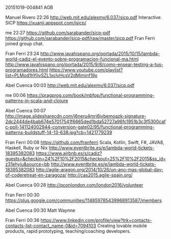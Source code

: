 20151019-004841 AGB

Manuel Rivero	22:26
http://web.mit.edu/alexmv/6.037/sicp.pdf
Interactive SICP https://xuanji.appspot.com/isicp/
	
me	22:27
 https://github.com/sarabander/sicp-pdf﻿
https://github.com/sarabander/sicp-pdf/raw/master/sicp.pdf
Fran Ferri joined group chat.
	
Fran Ferri	23:24
http://www.javahispano.org/portada/2015/10/15/lambda-world-cadiz-el-evento-sobre-programacion-funcional-ma.html
http://www.javahispano.org/portada/2015/9/8/como-ensear-testing-a-tus-programadores.html
https://www.youtube.com/playlist?list=PLMod1hYiIvSZL1xclvHcsV2dMiminf19x

Abel Cuenca	00:03
http://web.mit.edu/alexmv/6.037/sicp.pdf
	
me	00:06
https://pragprog.com/book/mbfpp/functional-programming-patterns-in-scala-and-clojure
	
Abel Cuenca	00:07
http://image.slidesharecdn.com/j6neru4mrj6ivbemoazk-signature-2dc2444de4bab674e57017541f6665ded1bda52727a96fc1951b3c3f5300cafc-poli-141124002944-conversion-gate02/95/functional-programming-patterns-buildstuff-14-13-638.jpg?cb=1421779239
	
Fran Ferri	00:08
https://github.com/franferri
Scala, Kotlin, Swift, F#, JAVA8, Haskell, Ruby or Nix
http://www.eventbrite.es/e/lambda-world-tickets-18395382083
https://www.airbnb.es/s/cadiz?guests=&checkin=24%2F10%2F2015&checkout=25%2F10%2F2015&ss_id=z31ehyiu&source=bb
http://www.eventbrite.es/e/lambda-world-tickets-18395382083
http://agile-aragon.org/2014/10/26/un-ano-mas-global-day-of-coderetreat-en-zaragoza/
http://cas2015.agile-spain.org/
	
Abel Cuenca	00:28
http://qconlondon.com/london2016/volunteer
	
Fran Ferri	00:30
https://plus.google.com/communities/114859785439968913587/members
	
Abel Cuenca	00:30
Matt Waynne
	
Fran Ferri	00:36
https://www.linkedin.com/profile/view?trk=contacts-contacts-list-contact_name-0&id=7094103
Creating lovable mobile products, rapid prototyping, teaching/coaching developers.
